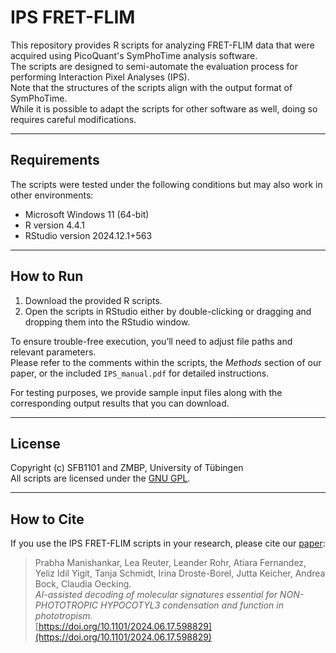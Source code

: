 # IPS FRET-FLIM

This repository provides R scripts for analyzing FRET-FLIM data that were acquired using PicoQuant's SymPhoTime analysis software.  
The scripts are designed to semi-automate the evaluation process for performing Interaction Pixel Analyses (IPS).  
Note that the structures of the scripts align with the output format of SymPhoTime.  
While it is possible to adapt the scripts for  other software as well, doing so requires careful modifications.

---

## Requirements

The scripts were tested under the following conditions but may also work in other environments:

- Microsoft Windows 11 (64-bit)  
- R version 4.4.1  
- RStudio version 2024.12.1+563

---

## How to Run

1. Download the provided R scripts.  
2. Open the scripts in RStudio either by double-clicking or dragging and dropping them into the RStudio window.

To ensure trouble-free execution, you’ll need to adjust file paths and relevant parameters.  
Please refer to the comments within the scripts, the *Methods* section of our paper, or the included `IPS_manual.pdf` for detailed instructions.  

For testing purposes, we provide sample input files along with the corresponding output results that you can download.

---

## License

Copyright (c) SFB1101 and ZMBP, University of Tübingen  
All scripts are licensed under the [GNU GPL](https://www.gnu.org/licenses/).

---

## How to Cite

If you use the IPS FRET-FLIM scripts in your research, please cite our [paper](https://doi.org/10.1101/2024.06.17.598829):

> Prabha Manishankar, Lea Reuter, Leander Rohr, Atiara Fernandez, Yeliz Idil Yigit, Tanja Schmidt, Irina Droste-Borel, Jutta Keicher, Andrea Bock, Claudia Oecking.  
> *AI-assisted decoding of molecular signatures essential for NON-PHOTOTROPIC HYPOCOTYL3 condensation and function in phototropism.*  
> [https://doi.org/10.1101/2024.06.17.598829](https://doi.org/10.1101/2024.06.17.598829)

